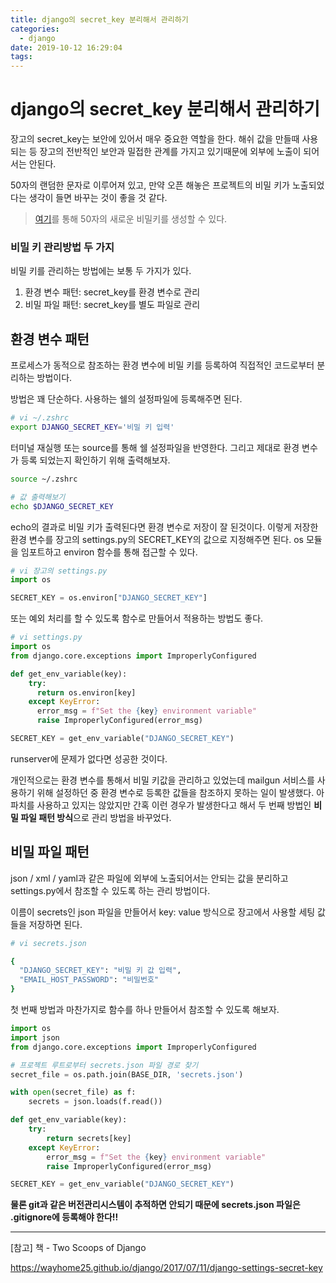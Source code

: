 ```yaml
---
title: django의 secret_key 분리해서 관리하기
categories:
  - django
date: 2019-10-12 16:29:04
tags:
---
```


# django의 secret_key 분리해서 관리하기

장고의 secret_key는 보안에 있어서 매우 중요한 역할을 한다. 해쉬 값을 만들때 사용되는 등 장고의 전반적인 보안과 밀접한 관계를 가지고 있기때문에 외부에 노출이 되어서는 안된다.

50자의 랜덤한 문자로 이루어져 있고, 만약 오픈 해놓은 프로젝트의 비밀 키가 노출되었다는 생각이 들면 바꾸는 것이 좋을 것 같다.

> [여기](https://www.miniwebtool.com/django-secret-key-generator/)를 통해 50자의 새로운 비밀키를 생성할 수 있다.

### 비밀 키 관리방법 두 가지

비밀 키를 관리하는 방법에는 보통 두 가지가 있다.

1. 환경 변수 패턴: secret_key를 환경 변수로 관리
2. 비밀 파일 패턴: secret_key를 별도 파일로 관리

## 환경 변수 패턴

프로세스가 동적으로 참조하는 환경 변수에 비밀 키를 등록하여 직접적인 코드로부터 분리하는 방법이다. 

방법은 꽤 단순하다. 사용하는 쉘의 설정파일에 등록해주면 된다.

```sh
# vi ~/.zshrc
export DJANGO_SECRET_KEY='비밀 키 입력'
```

터미널 재실행 또는 source를 통해 쉘 설정파일을 반영한다. 그리고 제대로 환경 변수가 등록 되었는지 확인하기 위해 출력해보자.

```sh
source ~/.zshrc

# 값 출력해보기
echo $DJANGO_SECRET_KEY
```

echo의 결과로 비밀 키가 출력된다면 환경 변수로 저장이 잘 된것이다. 이렇게 저장한 환경 변수를 장고의 settings.py의 SECRET_KEY의 값으로 지정해주면 된다. os 모듈을 임포트하고 environ 함수를 통해 접근할 수 있다.

```python
# vi 장고의 settings.py
import os

SECRET_KEY = os.environ["DJANGO_SECRET_KEY"]
```

또는 예외 처리를 할 수 있도록 함수로 만들어서 적용하는 방법도 좋다.

```python
# vi settings.py
import os
from django.core.exceptions import ImproperlyConfigured

def get_env_variable(key):
    try:
      return os.environ[key]
    except KeyError:
      error_msg = f"Set the {key} environment variable"
      raise ImproperlyConfigured(error_msg)

SECRET_KEY = get_env_variable("DJANGO_SECRET_KEY")
```

runserver에 문제가 없다면 성공한 것이다. 

개인적으로는 환경 변수를 통해서 비밀 키값을 관리하고 있었는데 mailgun 서비스를 사용하기 위해 설정하던 중 환경 변수로 등록한 값들을 참조하지 못하는 일이 발생했다. 아파치를 사용하고 있지는 않았지만 간혹 이런 경우가 발생한다고 해서 두 번째 방법인 **비밀 파일 패턴 방식**으로 관리 방법을 바꾸었다.

## 비밀 파일 패턴

json / xml / yaml과 같은 파일에 외부에 노출되어서는 안되는 값을 분리하고 settings.py에서 참조할 수 있도록 하는 관리 방법이다.

이름이 secrets인 json 파일을 만들어서 key: value 방식으로 장고에서 사용할 세팅 값들을 저장하면 된다.

```sh
# vi secrets.json

{
  "DJANGO_SECRET_KEY": "비밀 키 값 입력",
  "EMAIL_HOST_PASSWORD": "비밀번호"
}
```

첫 번째 방법과 마찬가지로 함수를 하나 만들어서 참조할 수 있도록 해보자.

```python
import os
import json
from django.core.exceptions import ImproperlyConfigured

# 프로젝트 루트로부터 secrets.json 파일 경로 찾기
secret_file = os.path.join(BASE_DIR, 'secrets.json')

with open(secret_file) as f:
    secrets = json.loads(f.read())

def get_env_variable(key):
    try:
        return secrets[key]
    except KeyError:
        error_msg = f"Set the {key} environment variable"
        raise ImproperlyConfigured(error_msg)

SECRET_KEY = get_env_variable("DJANGO_SECRET_KEY")
```

**물론 git과 같은 버전관리시스템이 추적하면 안되기 때문에 secrets.json 파일은 .gitignore에 등록해야 한다!!**

---
[참고]
책 - Two Scoops of Django

<https://wayhome25.github.io/django/2017/07/11/django-settings-secret-key>

